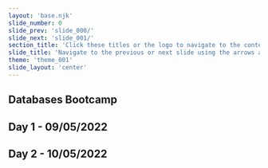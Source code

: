 ```yaml
---
layout: 'base.njk'
slide_number: 0
slide_prev: 'slide_000/'
slide_next: 'slide_001/'
section_title: 'Click these titles or the logo to navigate to the contents screen'
slide_title: 'Navigate to the previous or next slide using the arrows above'
theme: 'theme_001'
slide_layout: 'center'
---
```


<section class="slide__text">

# Databases Bootcamp

## <span>Day 1 - 09/05/2022 </span>
## <span>Day 2 - 10/05/2022 </span>
  
</section>
